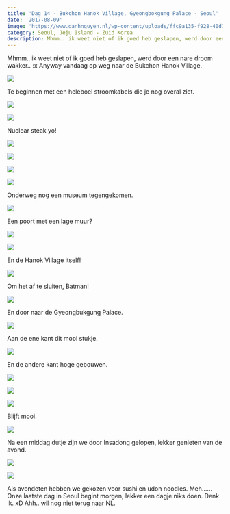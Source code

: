 ```yaml
---
title: 'Dag 14 - Bukchon Hanok Village, Gyeongbokgung Palace - Seoul'
date: '2017-08-09'
image: 'https://www.danhnguyen.nl/wp-content/uploads/ffc9a135-f928-40d7-92d9-f39412a01be3.jpg'
category: Seoul, Jeju Island - Zuid Korea
description: Mhmm.. ik weet niet of ik goed heb geslapen, werd door een nare droom wakker.. :x Anyway vandaag op weg naar...
---
```


Mhmm.. ik weet niet of ik goed heb geslapen, werd door een nare droom wakker.. :x Anyway vandaag op weg naar de Bukchon Hanok Village.

![](https://www.danhnguyen.nl/wp-content/uploads/f9fa0337-16ac-4105-affd-4d4565bfb723-700x394.jpg)

Te beginnen met een heleboel stroomkabels die je nog overal ziet.

![](https://www.danhnguyen.nl/wp-content/uploads/6a944af4-abce-4645-b5ad-a4c1220614b5-700x394.jpg)

![](https://www.danhnguyen.nl/wp-content/uploads/01bee63b-2387-4f29-b82b-e0ec7f42d8cc-700x394.jpg)

Nuclear steak yo!

![](https://www.danhnguyen.nl/wp-content/uploads/681a2d0f-20de-485c-aa45-8a696b85daad-700x394.jpg)

![](https://www.danhnguyen.nl/wp-content/uploads/e20894b5-2bb7-4aae-a966-346de9045e19-700x394.jpg)

![](https://www.danhnguyen.nl/wp-content/uploads/748d4e64-4109-4fd1-aa22-4f0dc8b31757-700x394.jpg)

![](https://www.danhnguyen.nl/wp-content/uploads/a9912f4a-3ed3-46b7-b7c8-349b9b799a1d-700x394.jpg)

Onderweg nog een museum tegengekomen.

![](https://www.danhnguyen.nl/wp-content/uploads/0f3be60c-8aed-459a-8a6b-338c5a52ab3d-700x394.jpg)

Een poort met een lage muur?

![](https://www.danhnguyen.nl/wp-content/uploads/7799632f-4db8-41e9-9272-fcd257524d7c-700x394.jpg)

![](https://www.danhnguyen.nl/wp-content/uploads/ffc9a135-f928-40d7-92d9-f39412a01be3-700x394.jpg)

En de Hanok Village itself!

![](https://www.danhnguyen.nl/wp-content/uploads/8829985b-f32e-4b4d-a7c6-e30eb0eae706-700x394.jpg)

Om het af te sluiten, Batman!

![](https://www.danhnguyen.nl/wp-content/uploads/cfd61ee5-3307-428e-ac4a-0afa6ebf36a2-700x394.jpg)

En door naar de Gyeongbukgung Palace.

![](https://www.danhnguyen.nl/wp-content/uploads/20003b1a-be29-4060-bc99-4dccd741cc17-700x394.jpg)

Aan de ene kant dit mooi stukje.

![](https://www.danhnguyen.nl/wp-content/uploads/ad4db1a5-7038-4265-a0aa-c601877cccaf-700x394.jpg)

En de andere kant hoge gebouwen.

![](https://www.danhnguyen.nl/wp-content/uploads/65c818c2-b566-498f-ad0d-355ddb141ab7-700x394.jpg)

![](https://www.danhnguyen.nl/wp-content/uploads/e8e968e7-7a6c-44f0-8553-dd8d2d49a8ca-700x394.jpg)

![](https://www.danhnguyen.nl/wp-content/uploads/03a0c045-b4d9-4526-91b7-2a6dfcfffc0b-700x394.jpg)

Blijft mooi.

![](https://www.danhnguyen.nl/wp-content/uploads/13baba8d-6b41-49be-9475-19752a08137d-700x394.jpg)

Na een middag dutje zijn we door Insadong gelopen, lekker genieten van de avond.

![](https://www.danhnguyen.nl/wp-content/uploads/447a5f3b-388c-470c-9f7d-e510e2d359cd-700x394.jpg)

![](https://www.danhnguyen.nl/wp-content/uploads/8edce138-fb04-4872-9fe5-84bbc93c9c5d-700x394.jpg)

Als avondeten hebben we gekozen voor sushi en udon noodles. Meh......
Onze laatste dag in Seoul begint morgen, lekker een dagje niks doen. Denk ik. xD Ahh.. wil nog niet terug naar NL.
